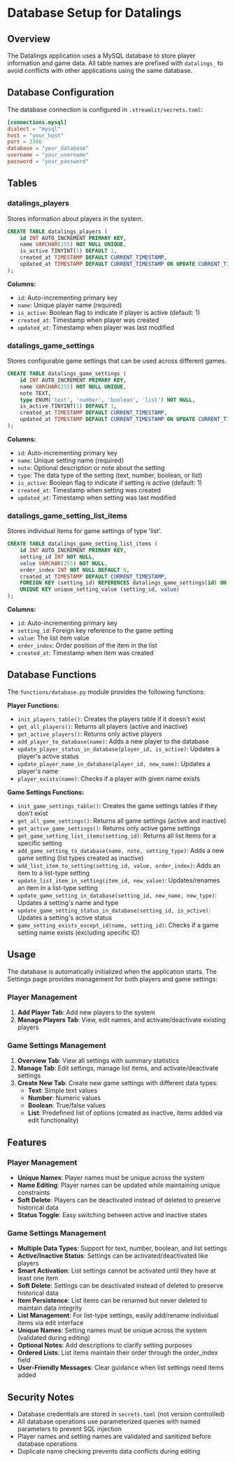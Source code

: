 # Database Setup for Datalings

## Overview

The Datalings application uses a MySQL database to store player information and game data. All table names are prefixed with `datalings_` to avoid conflicts with other applications using the same database.

## Database Configuration

The database connection is configured in `.streamlit/secrets.toml`:

```toml
[connections.mysql]
dialect = "mysql"
host = "your_host"
port = 3306
database = "your_database"
username = "your_username"
password = "your_password"
```

## Tables

### datalings_players

Stores information about players in the system.

```sql
CREATE TABLE datalings_players (
    id INT AUTO_INCREMENT PRIMARY KEY,
    name VARCHAR(255) NOT NULL UNIQUE,
    is_active TINYINT(1) DEFAULT 1,
    created_at TIMESTAMP DEFAULT CURRENT_TIMESTAMP,
    updated_at TIMESTAMP DEFAULT CURRENT_TIMESTAMP ON UPDATE CURRENT_TIMESTAMP
);
```

**Columns:**
- `id`: Auto-incrementing primary key
- `name`: Unique player name (required)
- `is_active`: Boolean flag to indicate if player is active (default: 1)
- `created_at`: Timestamp when player was created
- `updated_at`: Timestamp when player was last modified

### datalings_game_settings

Stores configurable game settings that can be used across different games.

```sql
CREATE TABLE datalings_game_settings (
    id INT AUTO_INCREMENT PRIMARY KEY,
    name VARCHAR(255) NOT NULL UNIQUE,
    note TEXT,
    type ENUM('text', 'number', 'boolean', 'list') NOT NULL,
    is_active TINYINT(1) DEFAULT 1,
    created_at TIMESTAMP DEFAULT CURRENT_TIMESTAMP,
    updated_at TIMESTAMP DEFAULT CURRENT_TIMESTAMP ON UPDATE CURRENT_TIMESTAMP
);
```

**Columns:**
- `id`: Auto-incrementing primary key
- `name`: Unique setting name (required)
- `note`: Optional description or note about the setting
- `type`: The data type of the setting (text, number, boolean, or list)
- `is_active`: Boolean flag to indicate if setting is active (default: 1)
- `created_at`: Timestamp when setting was created
- `updated_at`: Timestamp when setting was last modified

### datalings_game_setting_list_items

Stores individual items for game settings of type 'list'.

```sql
CREATE TABLE datalings_game_setting_list_items (
    id INT AUTO_INCREMENT PRIMARY KEY,
    setting_id INT NOT NULL,
    value VARCHAR(255) NOT NULL,
    order_index INT NOT NULL DEFAULT 0,
    created_at TIMESTAMP DEFAULT CURRENT_TIMESTAMP,
    FOREIGN KEY (setting_id) REFERENCES datalings_game_settings(id) ON DELETE CASCADE,
    UNIQUE KEY unique_setting_value (setting_id, value)
);
```

**Columns:**
- `id`: Auto-incrementing primary key
- `setting_id`: Foreign key reference to the game setting
- `value`: The list item value
- `order_index`: Order position of the item in the list
- `created_at`: Timestamp when item was created

## Database Functions

The `functions/database.py` module provides the following functions:

**Player Functions:**
- `init_players_table()`: Creates the players table if it doesn't exist
- `get_all_players()`: Returns all players (active and inactive)
- `get_active_players()`: Returns only active players
- `add_player_to_database(name)`: Adds a new player to the database
- `update_player_status_in_database(player_id, is_active)`: Updates a player's active status
- `update_player_name_in_database(player_id, new_name)`: Updates a player's name
- `player_exists(name)`: Checks if a player with given name exists

**Game Settings Functions:**
- `init_game_settings_table()`: Creates the game settings tables if they don't exist
- `get_all_game_settings()`: Returns all game settings (active and inactive)
- `get_active_game_settings()`: Returns only active game settings
- `get_game_setting_list_items(setting_id)`: Returns all list items for a specific setting
- `add_game_setting_to_database(name, note, setting_type)`: Adds a new game setting (list types created as inactive)
- `add_list_item_to_setting(setting_id, value, order_index)`: Adds an item to a list-type setting
- `update_list_item_in_setting(item_id, new_value)`: Updates/renames an item in a list-type setting
- `update_game_setting_in_database(setting_id, new_name, new_type)`: Updates a setting's name and type
- `update_game_setting_status_in_database(setting_id, is_active)`: Updates a setting's active status
- `game_setting_exists_except_id(name, setting_id)`: Checks if a game setting name exists (excluding specific ID)

## Usage

The database is automatically initialized when the application starts. The Settings page provides management for both players and game settings:

### Player Management
1. **Add Player Tab**: Add new players to the system
2. **Manage Players Tab**: View, edit names, and activate/deactivate existing players

### Game Settings Management
1. **Overview Tab**: View all settings with summary statistics
2. **Manage Tab**: Edit settings, manage list items, and activate/deactivate settings
3. **Create New Tab**: Create new game settings with different data types:
   - **Text**: Simple text values
   - **Number**: Numeric values
   - **Boolean**: True/false values
   - **List**: Predefined list of options (created as inactive, items added via edit functionality)

## Features

### Player Management
- **Unique Names**: Player names must be unique across the system
- **Name Editing**: Player names can be updated while maintaining unique constraints
- **Soft Delete**: Players can be deactivated instead of deleted to preserve historical data
- **Status Toggle**: Easy switching between active and inactive states

### Game Settings Management
- **Multiple Data Types**: Support for text, number, boolean, and list settings
- **Active/Inactive Status**: Settings can be activated/deactivated like players
- **Smart Activation**: List settings cannot be activated until they have at least one item
- **Soft Delete**: Settings can be deactivated instead of deleted to preserve historical data
- **Item Persistence**: List items can be renamed but never deleted to maintain data integrity
- **List Management**: For list-type settings, easily add/rename individual items via edit interface
- **Unique Names**: Setting names must be unique across the system (validated during editing)
- **Optional Notes**: Add descriptions to clarify setting purposes
- **Ordered Lists**: List items maintain their order through the order_index field
- **User-Friendly Messages**: Clear guidance when list settings need items added

## Security Notes

- Database credentials are stored in `secrets.toml` (not version controlled)
- All database operations use parameterized queries with named parameters to prevent SQL injection
- Player names and setting names are validated and sanitized before database operations
- Duplicate name checking prevents data conflicts during editing